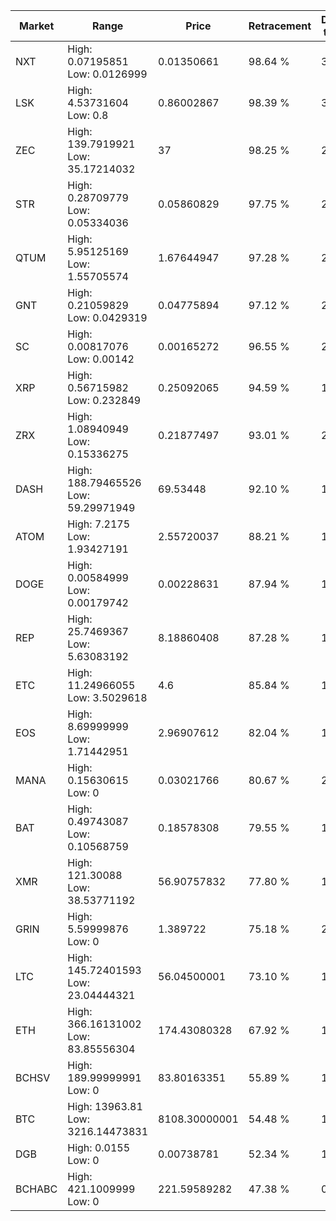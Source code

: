 | Market | Range | Price| Retracement | Doubles to 50% |
| --- | --- | --- | --- | --- |
| NXT | High: 0.07195851<br />Low: 0.0126999 | 0.01350661 | 98.64 % | 3.13 |
| LSK | High: 4.53731604<br />Low: 0.8 | 0.86002867 | 98.39 % | 3.10 |
| ZEC | High: 139.7919921<br />Low: 35.17214032 | 37 | 98.25 % | 2.36 |
| STR | High: 0.28709779<br />Low: 0.05334036 | 0.05860829 | 97.75 % | 2.90 |
| QTUM | High: 5.95125169<br />Low: 1.55705574 | 1.67644947 | 97.28 % | 2.24 |
| GNT | High: 0.21059829<br />Low: 0.0429319 | 0.04775894 | 97.12 % | 2.65 |
| SC | High: 0.00817076<br />Low: 0.00142 | 0.00165272 | 96.55 % | 2.90 |
| XRP | High: 0.56715982<br />Low: 0.232849 | 0.25092065 | 94.59 % | 1.59 |
| ZRX | High: 1.08940949<br />Low: 0.15336275 | 0.21877497 | 93.01 % | 2.84 |
| DASH | High: 188.79465526<br />Low: 59.29971949 | 69.53448 | 92.10 % | 1.78 |
| ATOM | High: 7.2175<br />Low: 1.93427191 | 2.55720037 | 88.21 % | 1.79 |
| DOGE | High: 0.00584999<br />Low: 0.00179742 | 0.00228631 | 87.94 % | 1.67 |
| REP | High: 25.7469367<br />Low: 5.63083192 | 8.18860408 | 87.28 % | 1.92 |
| ETC | High: 11.24966055<br />Low: 3.5029618 | 4.6 | 85.84 % | 1.60 |
| EOS | High: 8.69999999<br />Low: 1.71442951 | 2.96907612 | 82.04 % | 1.75 |
| MANA | High: 0.15630615<br />Low: 0 | 0.03021766 | 80.67 % | 2.59 |
| BAT | High: 0.49743087<br />Low: 0.10568759 | 0.18578308 | 79.55 % | 1.62 |
| XMR | High: 121.30088<br />Low: 38.53771192 | 56.90757832 | 77.80 % | 1.40 |
| GRIN | High: 5.59999876<br />Low: 0 | 1.389722 | 75.18 % | 2.01 |
| LTC | High: 145.72401593<br />Low: 23.04444321 | 56.04500001 | 73.10 % | 1.51 |
| ETH | High: 366.16131002<br />Low: 83.85556304 | 174.43080328 | 67.92 % | 1.29 |
| BCHSV | High: 189.99999991<br />Low: 0 | 83.80163351 | 55.89 % | 1.13 |
| BTC | High: 13963.81<br />Low: 3216.14473831 | 8108.30000001 | 54.48 % | 1.06 |
| DGB | High: 0.0155<br />Low: 0 | 0.00738781 | 52.34 % | 1.05 |
| BCHABC | High: 421.1009999<br />Low: 0 | 221.59589282 | 47.38 % | 0.00 |
